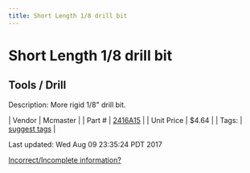 ```yaml
---
title: Short Length 1/8 drill bit
---
```


# Short Length 1/8 drill bit
## Tools / Drill
Description: 	More rigid 1/8" drill bit.  

| Vendor | Mcmaster | 
| Part # | [2416A15](https://www.mcmaster.com/#2416A15) | 
| Unit Price | $4.64 | 
| Tags: | [suggest tags](https://docs.google.com/forms/d/e/1FAIpQLSeWyY8v3RgOty-MyWmh9U0iivNYN_molChYyS-0U-o-kOAv_g/viewform) | 

Last updated: Wed Aug 09 23:35:24 PDT 2017

 [Incorrect/Incomplete information?](https://docs.google.com/forms/d/e/1FAIpQLSeWyY8v3RgOty-MyWmh9U0iivNYN_molChYyS-0U-o-kOAv_g/viewform)